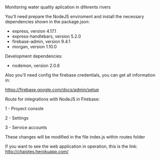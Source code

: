 Monitoring water quality aplication in diferents rivers

You'll need prepare the NodeJS enviroment and install the necessary dependencies shown in the package.json:
 - express, version 4.17.1
 - express-handlebars, version 5.2.0
 - firebase-admin, version 9.4.1
 - morgan, version 1.10.0

Development dependencies:
 - nodemon, version 2.0.6
 
Also you'll need config the firebase credentials, you can get all information in:

https://firebase.google.com/docs/admin/setup

Route for integrations with NodeJS in Firebase:

 1 - Proyect console
 
 2 - Settings
 
 3 - Service accounts

These changes will be modified in the file index.js within routes folder


If you want to see the web application in operation, this is the link: http://chaiotes.herokuapp.com/
